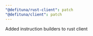 ```yaml
---
"@defituna/rust-client": patch
"@defituna/client": patch
---
```


Added instruction builders to rust client
